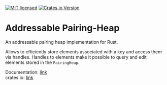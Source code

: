 [![MIT licensed](https://img.shields.io/badge/license-MIT-blue.svg)](./LICENSE)
[![Crates.io Version](https://img.shields.io/crates/v/addressable-pairing-heap.svg)](https://crates.io/crates/addressable-pairing-heap)

Addressable Pairing-Heap
========================

An addressable pairing heap implementation for Rust.  

Allows to efficiently store elements associated with a key and access them via handles.
Handles to elements make it possible to query and edit elements stored in the `PairingHeap`.  

Documentation: [link](https://docs.rs/string-interner)  
crates.io: [link](https://crates.io/crates/string-interner)
